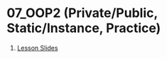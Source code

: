 # 07_OOP2 (Private/Public, Static/Instance, Practice)

1. [Lesson Slides](https://docs.google.com/presentation/d/1gPsAa8aQfTmRRf-fevyO5TsezWpxrtTAVup2M3JcVdY/edit?usp=sharing)
